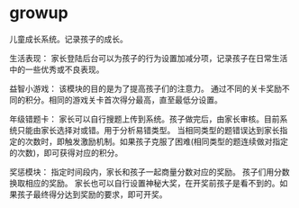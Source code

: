 # growup

儿童成长系统。记录孩子的成长。


生活表现：
    家长登陆后台可以为孩子的行为设置加减分项，记录孩子在日常生活中的一些优秀或不良表现。

益智小游戏：
    该模块的目的是为了提高孩子们的注意力。
    通过不同的关卡奖励不同的积分。相同的游戏关卡首次得分最高，直至最低分设置。

年级错题卡：
    家长可以自行搜题上传到系统。孩子做完后，由家长审核。目前系统只能由家长选择对或错。用于分析易错类型。
    当相同类型的题错误达到家长指定的次数时，即触发激励机制。如果孩子克服了困难(相同类型的题连续做对指定的次数)，即可获得对应的积分。

奖惩模块：
    指定时间段内，家长和孩子一起商量分数对应的奖励。
    孩子们用分数换取相应的奖励。
    家长也可以自行设置神秘大奖，在开奖前孩子是看不到的。如果孩子最终得分达到奖励的要求，即可开奖。


